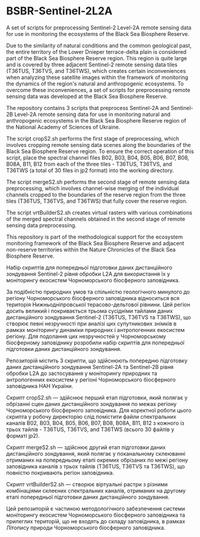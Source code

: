 # BSBR-Sentinel-2L2A

A set of scripts for preprocessing Sentinel-2 Level-2A remote sensing data for use in monitoring the ecosystems of the Black Sea Biosphere Reserve.

Due to the similarity of natural conditions and the common geological past, the entire territory of the Lower Dnieper terrace-delta plain is considered part of the Black Sea Biosphere Reserve region. This region is quite large and is covered by three adjacent Sentinel-2 remote sensing data tiles (T36TUS, T36TVS, and T36TWS), which creates certain inconveniences when analyzing these satellite images within the framework of monitoring the dynamics of the region's natural and anthropogenic ecosystems. To overcome these inconveniences, a set of scripts for preprocessing remote sensing data was developed at the Black Sea Biosphere Reserve.

The repository contains 3 scripts that preprocess Sentinel-2A and Sentinel-2B Level-2A remote sensing data for use in monitoring natural and anthropogenic ecosystems in the Black Sea Biosphere Reserve region of the National Academy of Sciences of Ukraine.

The script cropS2.sh performs the first stage of preprocessing, which involves cropping remote sensing data scenes along the boundaries of the Black Sea Biosphere Reserve region. To ensure the correct operation of this script, place the spectral channel files B02, B03, B04, B05, B06, B07, B08, B08A, B11, B12 from each of the three tiles - T36TUS, T36TVS, and T36TWS (a total of 30 files in jp2 format) into the working directory.

The script mergeS2.sh performs the second stage of remote sensing data preprocessing, which involves channel-wise merging of the individual channels cropped to the boundaries of the reserve region from the three tiles (T36TUS, T36TVS, and T36TWS) that fully cover the reserve region.

The script vrtBuilderS2.sh creates virtual rasters with various combinations of the merged spectral channels obtained in the second stage of remote sensing data preprocessing.

This repository is part of the methodological support for the ecosystem monitoring framework of the Black Sea Biosphere Reserve and adjacent non-reserve territories within the Nature Chronicles of the Black Sea Biosphere Reserve.

Набір скриптів для попередньої підготовки даних дистанційного зондування Sentinel-2 рівня обробки L2A для використання їх у моніторингу екосистем Чорноморського біосферного заповідника.

За подібністю природних умов та спільністю геологічного минулого до регіону Чорноморського біосферного заповідника відноситься вся територія Нижньодніпровської терасово-дельтової рівнини. Цей регіон досить великий і покривається трьома сусідніми тайлами даних дистанційного зондування Sentinel-2 (T36TUS, T36TVS та T36TWS), що створює певні незручності при аналізі цих супутникових знімків в рамках моніторингу динаміки природних і антропогенних екосистем регіону. Для подолання цих незручностей у Чорноморському біосферному заповіднику розробили набір скриптів для попередньої підготовки даних дистанційного зондування.

Репозиторій містить 3 скрипти, що здійснюють попередню підготовку даних дистанційного зондування Sentinel-2A та Sentinel-2B рівня обробки L2A до застосування у моніторингу природних та антропогенних екосистем у регіоні Чорноморського біосферного заповідника НАН України.

Скрипт cropS2.sh — здійснює перший етап підготовки, який полягає у обрізанні сцен даних дистанційного зондування по межах регіону Чорноморського біосферного заповідника. Для коректної роботи цього скрипта у робочу директорію слід помістити файли спектральних каналів B02, B03, B04, B05, B06, B07, B08, B08A, B11, B12 з кожного із трьох тайлів - T36TUS, T36TVS, and T36TWS (всього 30 файлів у форматі jp2).

Скрипт mergeS2.sh — здійснює другий етап підготовки даних дистанційного зондування, який полягає у поканальному склеюванні отриманих на попередньому етапі окремих обрізаних по межі регіону заповідника каналів з трьох тайлів (T36TUS, T36TVS та T36TWS), що повністю покривають регіон заповідника.

Скрипт vrtBuilderS2.sh — створює віртуальні растри з різними комбінаціями склеєних спектральних каналів, отриманих на другому етапі попередньої підготовки даних дистанційного зондування.

Цей репозиторій є частиною методологічного забезпечення системи моніторингу екосистем Чорноморського біосферного заповідника та прилеглих територій, що не входять до складу заповідника, в рамках Літопису природи Чорноморського біосферного заповідника.
